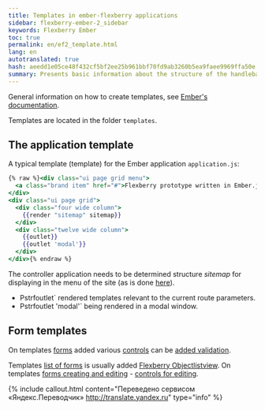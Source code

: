 ```yaml
---
title: Templates in ember-flexberry applications
sidebar: flexberry-ember-2_sidebar
keywords: Flexberry Ember
toc: true
permalink: en/ef2_template.html
lang: en
autotranslated: true
hash: aeedd1e05ce48f432cf5bf2ee25b961bbf70fd9ab3260b5ea9faee9969ffa50e
summary: Presents basic information about the structure of the handlebars templates in ember-flexberry applications
---
```


General information on how to create templates, see [Ember's documentation](https://guides.emberjs.com/v2.4.0/templates/handlebars-basics/).

Templates are located in the folder `templates`.

## The application template

A typical template (template) for the Ember application `application.js`:

```hbs
{% raw %}<div class="ui page grid menu">
  <a class="brand item" href="#">Flexberry prototype written in Ember.js</a>
</div>
<div class="ui page grid">
  <div class="four wide column">
    {{render "sitemap" sitemap}}
  </div>
  <div class="twelve wide column">
    {{outlet}}
    {{outlet 'modal'}}
  </div>
</div>{% endraw %}
```

The controller application needs to be determined structure *sitemap* for displaying in the menu of the site (as is done [here](ef2_controller.html)).

* Pstrfoutlet` rendered templates relevant to the current route parameters.
* Pstrfoutlet 'modal'` being rendered in a modal window.

## Form templates

On templates [forms](ef2_forms.html) added various [controls](ef2_controls.html) can be [added validation](efd2_model-validation.html).

Templates [list of forms](ef2_forms.html) is usually added [Flexberry Objectlistview](ef2_object-list-view.html).
On templates [forms creating and editing](ef2_edit-form.html) - [controls for editing](ef2_controls.html).



{% include callout.html content="Переведено сервисом «Яндекс.Переводчик» <http://translate.yandex.ru>" type="info" %}